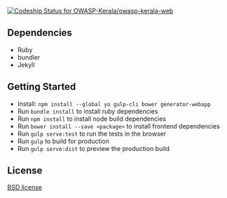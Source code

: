 [ ![Codeship Status for OWASP-Kerala/owasp-kerala-web](https://app.codeship.com/projects/d3009b10-cd57-0136-332b-5a613bb869e1/status?branch=master)](https://app.codeship.com/projects/315538)

## Dependencies 
- Ruby
- bundler
- Jekyll 

## Getting Started
- Install: `npm install --global yo gulp-cli bower generator-webapp`
- Run `bundle install` to install ruby dependencies
- Run `npm install` to install node build dependencies
- Run `bower install --save <package>` to install frontend dependencies
- Run `gulp serve:test` to run the tests in the browser
- Run `gulp` to build for production
- Run `gulp serve:dist` to preview the production build

## License

[BSD license](http://opensource.org/licenses/bsd-license.php)

